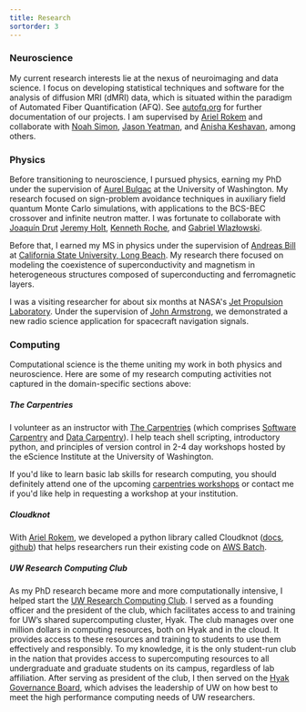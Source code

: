 ```yaml
---
title: Research
sortorder: 3
---
```


### Neuroscience

My current research interests lie at the nexus of neuroimaging and
data science. I focus on developing statistical techniques and
software for the analysis of diffusion MRI (dMRI) data, which is situated
within the paradigm of Automated Fiber Quantification (AFQ). See
[autofq.org](autofq.org) for further documentation of our projects. I am
supervised by [Ariel Rokem](arokem.org) and collaborate with
[Noah Simon](https://faculty.washington.edu/nrsimon/),
[Jason Yeatman](https://www.brainandeducation.com/), and
[Anisha Keshavan](https://anisha.pizza/), among others.

### Physics

Before transitioning to neuroscience, I pursued
physics, earning my PhD under the supervision of [Aurel
Bulgac](https://faculty.washington.edu/bulgac/) at the University of
Washington. My research focused on sign-problem avoidance techniques in
auxiliary field quantum Monte Carlo simulations, with applications to
the BCS-BEC crossover and infinite neutron matter. I was fortunate to
collaborate with
[Joaqu&iacute;n Drut](https://users.physics.unc.edu/~drut/public_html_UNC/index.html)
[Jeremy Holt](http://www.quantumnovae.com/),
[Kenneth Roche](http://users.nccs.gov/~roche/),
and
[Gabriel Wlaz&#0322;owski](http://www.if.pw.edu.pl/~gabrielw/). 

Before that, I earned my MS in physics under the supervision of
[Andreas Bill](https://web.csulb.edu/depts/physics/people/bill_a.shtml)
at [California State University, Long
Beach](https://www.csulb.edu/physics-astronomy). My research there
focused on modeling the coexistence of superconductivity and
magnetism in heterogeneous structures composed of superconducting and
ferromagnetic layers.

I was a visiting researcher for about six months at NASA's [Jet
Propulsion Laboratory](https://www.jpl.nasa.gov/). Under the supervision
of [John
Armstrong](https://scienceandtechnology.jpl.nasa.gov/people/j_armstrong),
we demonstrated a new radio science application for spacecraft
navigation signals.
<!---
Guidance engineers use the Doppler shift of these signals to
verify spacecraft trajectory. We realized that the uplink and downlink
irregularities — what guidance engineers would call “noise” —
held information about the near-Sun plasma environment. We exploited
the differing transfer functions of these irregularities to localize
solar plasma scattering along the line-of-sight, proving a new method to
monitor solar activity. Using Cassini spacecraft data, we demonstrated
that this technique could determine scattering position to spatial
scales well below that of other techniques.
-->

### Computing

Computational science is the theme uniting my work in both physics and
neuroscience. Here are some of my research computing activities not
captured in the domain-specific sections above:

##### The Carpentries

I volunteer as an instructor with [The
Carpentries](https://carpentries.org/) (which comprises
[Software Carpentry](https://software-carpentry.org/) and [Data
Carpentry](https://datacarpentry.org/)). I help teach shell scripting,
introductory python, and principles of version control in 2-4 day
workshops hosted by the eScience Institute at the University of
Washington.

If you'd like to learn basic lab skills for research computing,
you should definitely attend one of the upcoming [carpentries
workshops](https://carpentries.org/workshops/) or contact me if you'd
like help in requesting a workshop at your institution.

##### Cloudknot

With [Ariel Rokem](arokem.org), we developed a python library
called Cloudknot ([docs](https://nrdg.github.io/cloudknot/), 
[github](https://github.com/nrdg/cloudknot)) that helps researchers run
their existing code on [AWS Batch](https://aws.amazon.com/batch/).

##### UW Research Computing Club

As my PhD research became more and more computationally
intensive, I helped start the [UW Research Computing
Club](https://depts.washington.edu/uwrcc/). I served as a founding
officer and the president of the club, which facilitates access to
and training for UW’s shared supercomputing cluster, Hyak. The club
manages over one million dollars in computing resources, both on Hyak
and in the cloud. It provides access to these resources and training
to students to use them effectively and responsibly. To my knowledge,
it is the only student-run club in the nation that provides access to
supercomputing resources to all undergraduate and graduate students on
its campus, regardless of lab affiliation. After serving as president
of the club, I then served on the [Hyak Governance
Board](http://www.int.washington.edu/users/mjs5/HYAK/governance/), which
advises the leadership of UW on how best to meet the high performance
computing needs of UW researchers.
